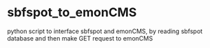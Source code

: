 # sbfspot_to_emonCMS
python script to interface sbfspot and emonCMS, by reading sbfspot database and then make GET request to emonCMS
